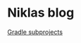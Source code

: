 # Niklas blog

[Gradle subprojects](https://github.com/azoimide/blog/blob/master/gradle_subproject.md)
